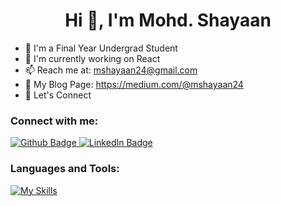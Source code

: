  <h1 align="center">Hi 👋, I'm Mohd. Shayaan</h1>
 
- 🌱 I'm a Final Year Undergrad Student
- 🔭 I'm currently working on React
- 📫 Reach me at: mshayaan24@gmail.com
- 📰 My Blog Page: https://medium.com/@mshayaan24
- 💬 Let's Connect
  
### Connect with me:
<div id="badges">
  <a href="https://github.com/shayaan-git">
    <img src="https://img.icons8.com/?size=100&id=efFfwotdkiU5&format=png&color=000000" alt="Github Badge"/>
  </a>

  <a href="https://www.linkedin.com/in/mohdshayaan">
    <img src="https://img.icons8.com/?size=100&id=64154&format=png&color=000000" alt="LinkedIn Badge"/>
  </a>
</div>

### Languages and Tools:
[![My Skills](https://skillicons.dev/icons?i=js,mongodb,express,react,nodejs,threejs,github,git,tailwind,vercel,vite,cpp,py,kafka,gcp,figma,html,css,firebase,visualstudio&perline=5&theme=dark)](https://skillicons.dev)

